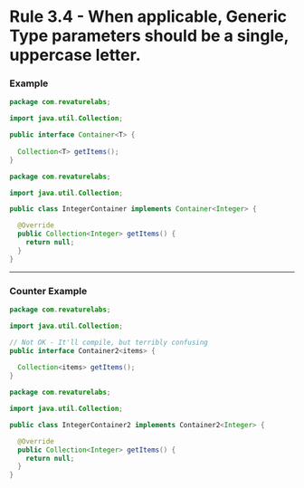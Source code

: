 # Rule 3.4 - When applicable, Generic Type parameters should be a single, uppercase letter.
### Example
```java
package com.revaturelabs;

import java.util.Collection;

public interface Container<T> {
  
  Collection<T> getItems();
}
```
```java
package com.revaturelabs;

import java.util.Collection;

public class IntegerContainer implements Container<Integer> {

  @Override
  public Collection<Integer> getItems() {
    return null;
  }
}
```

--- 
### Counter Example
```java
package com.revaturelabs;

import java.util.Collection;

// Not OK - It'll compile, but terribly confusing
public interface Container2<items> {
  
  Collection<items> getItems();
}
```
```java
package com.revaturelabs;

import java.util.Collection;

public class IntegerContainer2 implements Container2<Integer> {

  @Override
  public Collection<Integer> getItems() {
    return null;
  }
}
```
